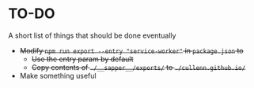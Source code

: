 # TO-DO
A short list of things that should be done eventually

* <strike> Modify `npm run export --entry "service-worker"` in `package.json` to </strike>
  * <strike> Use the entry param by default </strike>
  * <strike >Copy contents of `./__sapper__/exports/` to `./cullenn.github.io/` </strike>
* Make something useful
